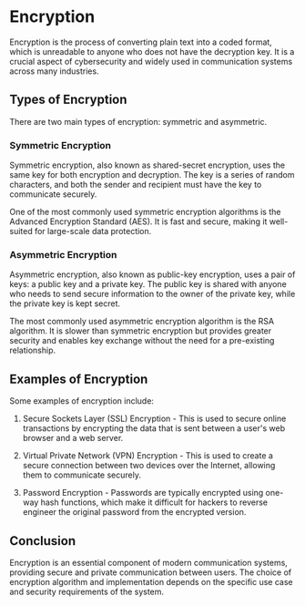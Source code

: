 # Encryption

Encryption is the process of converting plain text into a coded format, which is unreadable to anyone who does not have the decryption key. It is a crucial aspect of cybersecurity and widely used in communication systems across many industries.

## Types of Encryption

There are two main types of encryption: symmetric and asymmetric.

### Symmetric Encryption

Symmetric encryption, also known as shared-secret encryption, uses the same key for both encryption and decryption. The key is a series of random characters, and both the sender and recipient must have the key to communicate securely.

One of the most commonly used symmetric encryption algorithms is the Advanced Encryption Standard (AES). It is fast and secure, making it well-suited for large-scale data protection.

### Asymmetric Encryption

Asymmetric encryption, also known as public-key encryption, uses a pair of keys: a public key and a private key. The public key is shared with anyone who needs to send secure information to the owner of the private key, while the private key is kept secret.

The most commonly used asymmetric encryption algorithm is the RSA algorithm. It is slower than symmetric encryption but provides greater security and enables key exchange without the need for a pre-existing relationship.

## Examples of Encryption

Some examples of encryption include:

1. Secure Sockets Layer (SSL) Encryption - This is used to secure online transactions by encrypting the data that is sent between a user's web browser and a web server.
    
2. Virtual Private Network (VPN) Encryption - This is used to create a secure connection between two devices over the Internet, allowing them to communicate securely.
    
3. Password Encryption - Passwords are typically encrypted using one-way hash functions, which make it difficult for hackers to reverse engineer the original password from the encrypted version.
    

## Conclusion

Encryption is an essential component of modern communication systems, providing secure and private communication between users. The choice of encryption algorithm and implementation depends on the specific use case and security requirements of the system.
